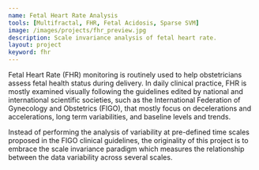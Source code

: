 ```yaml
---
name: Fetal Heart Rate Analysis
tools: [Multifractal, FHR, Fetal Acidosis, Sparse SVM]
image: /images/projects/fhr_preview.jpg
description: Scale invariance analysis of fetal heart rate.
layout: project
keyword: fhr
---
```


Fetal Heart Rate (FHR) monitoring is routinely used to help obstetricians assess fetal health status during delivery. In daily clinical practice, FHR is mostly examined visually following the guidelines edited by national and international scientific societies, such as the International Federation of Gynecology and Obstetrics (FIGO), that mostly focus on decelerations and accelerations, long term variabilities, and baseline levels and trends.

Instead of performing the analysis of variability at pre-defined time
scales proposed in the FIGO clinical guidelines, the originality of this project is to embrace the scale invariance paradigm which measures the relationship between the data variability across several scales.